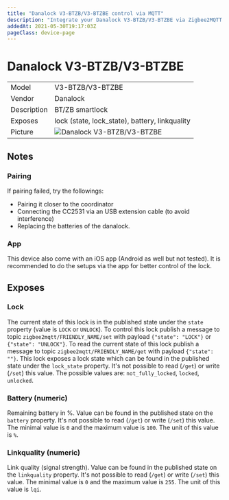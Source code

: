 ```yaml
---
title: "Danalock V3-BTZB/V3-BTZBE control via MQTT"
description: "Integrate your Danalock V3-BTZB/V3-BTZBE via Zigbee2MQTT with whatever smart home infrastructure you are using without the vendors bridge or gateway."
addedAt: 2021-05-30T19:17:03Z
pageClass: device-page
---
```


<!-- !!!! -->
<!-- ATTENTION: This file is auto-generated through docgen! -->
<!-- You can only edit the "Notes"-Section between the two comment lines "Notes BEGIN" and "Notes END". -->
<!-- Do not use h1 or h2 heading within "## Notes"-Section. -->
<!-- !!!! -->

# Danalock V3-BTZB/V3-BTZBE

|     |     |
|-----|-----|
| Model | V3-BTZB/V3-BTZBE  |
| Vendor  | Danalock  |
| Description | BT/ZB smartlock |
| Exposes | lock (state, lock_state), battery, linkquality |
| Picture | ![Danalock V3-BTZB/V3-BTZBE](https://www.zigbee2mqtt.io/images/devices/V3-BTZB-V3-BTZBE.jpg) |


<!-- Notes BEGIN: You can edit here. Add "## Notes" headline if not already present. -->
## Notes


### Pairing
If pairing failed, try the followings:
- Pairing it closer to the coordinator
- Connecting the CC2531 via an USB extension cable (to avoid interference)
- Replacing the batteries of the danalock.

### App
This device also come with an iOS app (Android as well but not tested). It is recommended to do the setups via the app for better control of the lock.
<!-- Notes END: Do not edit below this line -->


## Exposes

### Lock 
The current state of this lock is in the published state under the `state` property (value is `LOCK` or `UNLOCK`).
To control this lock publish a message to topic `zigbee2mqtt/FRIENDLY_NAME/set` with payload `{"state": "LOCK"}` or `{"state": "UNLOCK"}`.
To read the current state of this lock publish a message to topic `zigbee2mqtt/FRIENDLY_NAME/get` with payload `{"state": ""}`.
This lock exposes a lock state which can be found in the published state under the `lock_state` property. It's not possible to read (`/get`) or write (`/set`) this value. The possible values are: `not_fully_locked`, `locked`, `unlocked`.

### Battery (numeric)
Remaining battery in %.
Value can be found in the published state on the `battery` property.
It's not possible to read (`/get`) or write (`/set`) this value.
The minimal value is `0` and the maximum value is `100`.
The unit of this value is `%`.

### Linkquality (numeric)
Link quality (signal strength).
Value can be found in the published state on the `linkquality` property.
It's not possible to read (`/get`) or write (`/set`) this value.
The minimal value is `0` and the maximum value is `255`.
The unit of this value is `lqi`.

